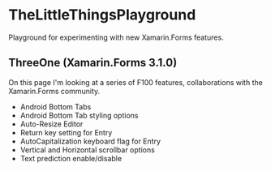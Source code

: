 # TheLittleThingsPlayground
Playground for experimenting with new Xamarin.Forms features.

## ThreeOne (Xamarin.Forms 3.1.0)
On this page I'm looking at a series of F100 features, collaborations with the Xamarin.Forms community.

* Android Bottom Tabs
* Android Bottom Tab styling options
* Auto-Resize Editor
* Return key setting for Entry
* AutoCapitalization keyboard flag for Entry
* Vertical and Horizontal scrollbar options
* Text prediction enable/disable
